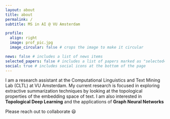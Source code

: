 ```yaml
---
layout: about
title: about
permalink: /
subtitle: MS in AI @ VU Amsterdam

profile:
  align: right
  image: prof_pic.jpg
  image_circular: false # crops the image to make it circular

news: false # includes a list of news items
selected_papers: false # includes a list of papers marked as "selected={true}"
social: true # includes social icons at the bottom of the page
---
```


I am a research assistant at the Computational Linguistics and Text Mining Lab (CLTL) at VU Amsterdam.
My current research is focused in exploring extractive summarization techniques by looking at the topological
properties of the embedding space of text. I am also interested in **Topological Deep Learning** and the applications of **Graph Neural Networks**

Please reach out to collaborate 😃
